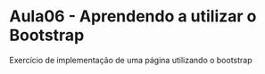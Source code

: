 # Aula06 - Aprendendo a utilizar o Bootstrap

 Exercício de implementação de uma página utilizando o bootstrap

